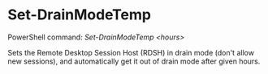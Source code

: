 # Set-DrainModeTemp
PowerShell command: _Set-DrainModeTemp &lt;hours>_

Sets the Remote Desktop Session Host (RDSH) in drain mode (don't allow new sessions), and automatically get it out of drain mode after given hours.
